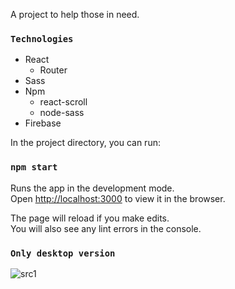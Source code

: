 A project to help those in need.

### `Technologies`

* React
  * Router
* Sass
* Npm
   * react-scroll
   * node-sass
* Firebase

In the project directory, you can run:

### `npm start`

Runs the app in the development mode.<br />
Open [http://localhost:3000](http://localhost:3000) to view it in the browser.

The page will reload if you make edits.<br />
You will also see any lint errors in the console.

### `Only desktop version`

![src1](https://user-images.githubusercontent.com/66370279/93616080-8a7c3400-f9d4-11ea-86aa-03457971cf2a.jpg)
